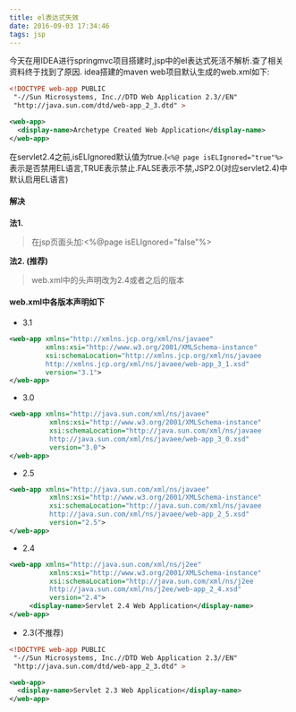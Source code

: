 ```yaml
---
title: el表达式失效
date: 2016-09-03 17:34:46
tags: jsp
---
```


今天在用IDEA进行springmvc项目搭建时,jsp中的el表达式死活不解析.查了相关资料终于找到了原因.
idea搭建的maven web项目默认生成的web.xml如下:
```xml
<!DOCTYPE web-app PUBLIC
 "-//Sun Microsystems, Inc.//DTD Web Application 2.3//EN"
 "http://java.sun.com/dtd/web-app_2_3.dtd" >

<web-app>
  <display-name>Archetype Created Web Application</display-name>
</web-app>
```
在servlet2.4之前,isELIgnored默认值为true.(`<%@ page isELIgnored="true"%>` 表示是否禁用EL语言,TRUE表示禁止.FALSE表示不禁,JSP2.0(对应servlet2.4)中默认启用EL语言)

<!--more-->
#### 解决

**法1.** 
> 在jsp页面头加:<%@page isELIgnored="false"%>

**法2. (推荐)** 
> web.xml中的头声明改为2.4或者之后的版本

#### web.xml中各版本声明如下

- 3.1
```xml
<web-app xmlns="http://xmlns.jcp.org/xml/ns/javaee"
         xmlns:xsi="http://www.w3.org/2001/XMLSchema-instance"
         xsi:schemaLocation="http://xmlns.jcp.org/xml/ns/javaee
		 http://xmlns.jcp.org/xml/ns/javaee/web-app_3_1.xsd"
         version="3.1">
</web-app>
```

- 3.0
```xml
<web-app xmlns="http://java.sun.com/xml/ns/javaee"
	      xmlns:xsi="http://www.w3.org/2001/XMLSchema-instance"
	      xsi:schemaLocation="http://java.sun.com/xml/ns/javaee
	      http://java.sun.com/xml/ns/javaee/web-app_3_0.xsd"
	      version="3.0">
</web-app>
```

- 2.5
```xml
<web-app xmlns="http://java.sun.com/xml/ns/javaee"
	      xmlns:xsi="http://www.w3.org/2001/XMLSchema-instance"
	      xsi:schemaLocation="http://java.sun.com/xml/ns/javaee
	      http://java.sun.com/xml/ns/javaee/web-app_2_5.xsd"
	      version="2.5">
</web-app>
```

- 2.4
```xml
<web-app xmlns="http://java.sun.com/xml/ns/j2ee"
	      xmlns:xsi="http://www.w3.org/2001/XMLSchema-instance"
	      xsi:schemaLocation="http://java.sun.com/xml/ns/j2ee
	      http://java.sun.com/xml/ns/j2ee/web-app_2_4.xsd"
	      version="2.4">
	 <display-name>Servlet 2.4 Web Application</display-name>
</web-app>
```

- 2.3(不推荐)
```xml
<!DOCTYPE web-app PUBLIC
 "-//Sun Microsystems, Inc.//DTD Web Application 2.3//EN"
 "http://java.sun.com/dtd/web-app_2_3.dtd" >

<web-app>
  <display-name>Servlet 2.3 Web Application</display-name>
</web-app>
```